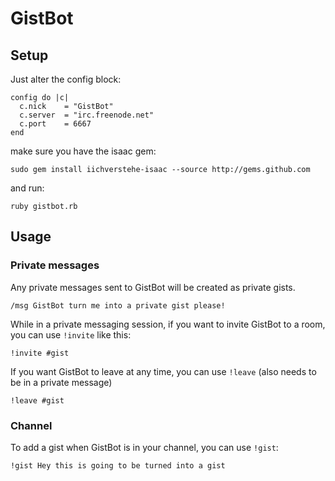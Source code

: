 GistBot
=======

Setup
-----

Just alter the config block:

    config do |c|
      c.nick    = "GistBot"
      c.server  = "irc.freenode.net"
      c.port    = 6667
    end

make sure you have the isaac gem:

    sudo gem install iichverstehe-isaac --source http://gems.github.com

and run:

    ruby gistbot.rb

Usage
-----

### Private messages

Any private messages sent to GistBot will be created as private gists.

    /msg GistBot turn me into a private gist please!

While in a private messaging session, if you want to invite GistBot to a room, you can use `!invite` like this:

    !invite #gist

If you want GistBot to leave at any time, you can use `!leave` (also needs to be in a private message)

    !leave #gist

### Channel

To add a gist when GistBot is in your channel, you can use `!gist`:

    !gist Hey this is going to be turned into a gist

